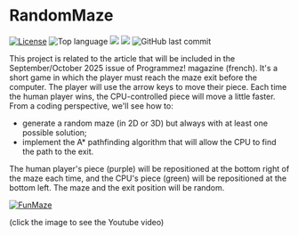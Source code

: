 # RandomMaze
[![License](https://img.shields.io/badge/License-MIT-green.svg)](https://opensource.org/licenses/MIT)
![Top language](https://img.shields.io/github/languages/top/gbegreg/FunMaze)
[![](https://tokei.rs/b1/github/gbegreg/MapReduce?category=code)](https://github.com//gbegreg/FunMaze)
[![](https://tokei.rs/b1/github/gbegreg/MapReduce?category=files)](https://github.com//gbegreg/FunMaze)
![GitHub last commit](https://img.shields.io/github/last-commit/gbegreg/FunMaze)

This project is related to the article that will be included in the September/October 2025 issue of Programmez! magazine (french).
It's a short game in which the player must reach the maze exit before the computer. The player will use the arrow keys to move their piece.
Each time the human player wins, the CPU-controlled piece will move a little faster.
From a coding perspective, we'll see how to:
- generate a random maze (in 2D or 3D) but always with at least one possible solution;
- implement the A* pathfinding algorithm that will allow the CPU to find the path to the exit.

The human player's piece (purple) will be repositioned at the bottom right of the maze each time, and the CPU's piece (green) will be repositioned at the bottom left. The maze and the exit position will be random.

[![FunMaze](https://youtu.be/1MBjJuxV3wM?si=7mU11MSj5OhxCAoQ/0.png)](https://youtu.be/1MBjJuxV3wM?si=7mU11MSj5OhxCAoQ)

(click the image to see the Youtube video)
